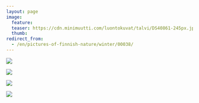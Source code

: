 ```yaml
---
layout: page
image:
  feature:
  teaser: https://cdn.minimuutti.com/luontokuvat/talvi/DS40861-245px.jpg
  thumb:
redirect_from:
  - /en/pictures-of-finnish-nature/winter/00038/
---
```


![](https://cdn.minimuutti.com/luontokuvat/talvi/DS40680-800px.jpg)

![](https://cdn.minimuutti.com/luontokuvat/talvi/DS40861-800px.jpg)

![](https://cdn.minimuutti.com/luontokuvat/talvi/DS40854-800px.jpg)

![](https://cdn.minimuutti.com/luontokuvat/talvi/DS40855-800px.jpg)
